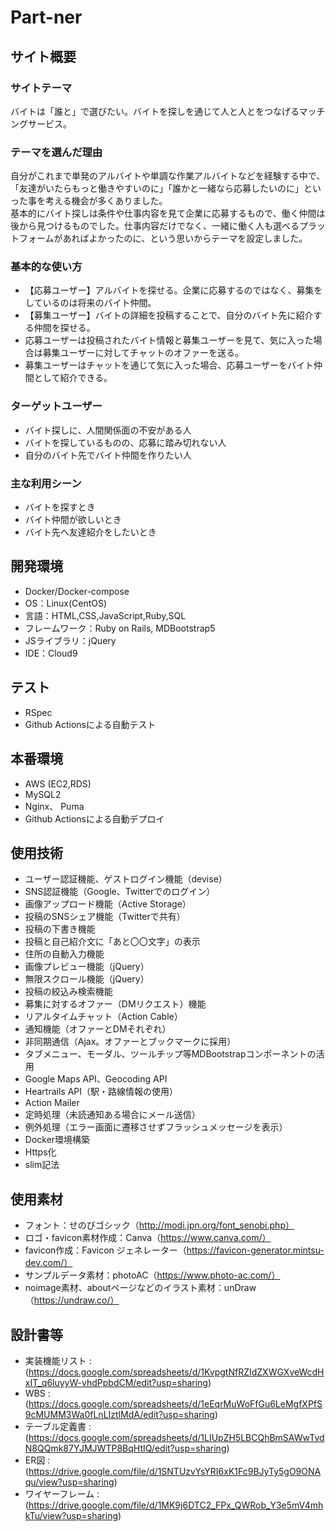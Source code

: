 # Part-ner

## サイト概要
### サイトテーマ
バイトは「誰と」で選びたい。バイトを探しを通じて人と人とをつなげるマッチングサービス。


### テーマを選んだ理由
自分がこれまで単発のアルバイトや単調な作業アルバイトなどを経験する中で、「友達がいたらもっと働きやすいのに」「誰かと一緒なら応募したいのに」といった事を考える機会が多くありました。<br>
基本的にバイト探しは条件や仕事内容を見て企業に応募するもので、働く仲間は後から見つけるものでした。仕事内容だけでなく、一緒に働く人も選べるプラットフォームがあればよかったのに、という思いからテーマを設定しました。

### 基本的な使い方
* 【応募ユーザー】アルバイトを探せる。企業に応募するのではなく、募集をしているのは将来のバイト仲間。
* 【募集ユーザー】バイトの詳細を投稿することで、自分のバイト先に紹介する仲間を探せる。
* 応募ユーザーは投稿されたバイト情報と募集ユーザーを見て、気に入った場合は募集ユーザーに対してチャットのオファーを送る。
* 募集ユーザーはチャットを通じて気に入った場合、応募ユーザーをバイト仲間として紹介できる。

### ターゲットユーザー
* バイト探しに、人間関係面の不安がある人
* バイトを探しているものの、応募に踏み切れない人
* 自分のバイト先でバイト仲間を作りたい人

### 主な利用シーン
* バイトを探すとき
* バイト仲間が欲しいとき
* バイト先へ友達紹介をしたいとき

## 開発環境
- Docker/Docker-compose
- OS：Linux(CentOS)
- 言語：HTML,CSS,JavaScript,Ruby,SQL
- フレームワーク：Ruby on Rails, MDBootstrap5
- JSライブラリ：jQuery
- IDE：Cloud9

## テスト
- RSpec
- Github Actionsによる自動テスト

## 本番環境
- AWS (EC2,RDS)
- MySQL2
- Nginx、 Puma
- Github Actionsによる自動デプロイ

## 使用技術
- ユーザー認証機能、ゲストログイン機能（devise）
- SNS認証機能（Google、Twitterでのログイン）
- 画像アップロード機能（Active Storage）
- 投稿のSNSシェア機能（Twitterで共有）
- 投稿の下書き機能
- 投稿と自己紹介文に「あと〇〇文字」の表示
- 住所の自動入力機能
- 画像プレビュー機能（jQuery）
- 無限スクロール機能（jQuery）
- 投稿の絞込み検索機能
- 募集に対するオファー（DMリクエスト）機能
- リアルタイムチャット（Action Cable）
- 通知機能（オファーとDMそれぞれ）
- 非同期通信（Ajax。オファーとブックマークに採用）
- タブメニュー、モーダル、ツールチップ等MDBootstrapコンポーネントの活用
- Google Maps API、Geocoding API
- Heartrails API（駅・路線情報の使用）
- Action Mailer
- 定時処理（未読通知ある場合にメール送信）
- 例外処理（エラー画面に遷移させずフラッシュメッセージを表示）
- Docker環境構築
- Https化
- slim記法

## 使用素材
- フォント：せのびゴシック（http://modi.jpn.org/font_senobi.php）
- ロゴ・favicon素材作成：Canva（https://www.canva.com/）
- favicon作成：Favicon ジェネレーター（https://favicon-generator.mintsu-dev.com/）
- サンプルデータ素材：photoAC（https://www.photo-ac.com/）
- noimage素材、aboutページなどのイラスト素材：unDraw（https://undraw.co/）

## 設計書等
- 実装機能リスト : (https://docs.google.com/spreadsheets/d/1KvpgtNfRZIdZXWGXveWcdHxIT_q6luyyW-vhdPpbdCM/edit?usp=sharing)
- WBS : (https://docs.google.com/spreadsheets/d/1eEqrMuWoFfGu6LeMgfXPfS9cMUMM3Wa0fLnLIztlMdA/edit?usp=sharing)
- テーブル定義書 : (https://docs.google.com/spreadsheets/d/1LIUpZH5LBCQhBmSAWwTvdN8QQmk87YJMJWTP8BqHtIQ/edit?usp=sharing)
- ER図 : (https://drive.google.com/file/d/1SNTUzvYsYRI6xK1Fc9BJyTy5gO9ONAqu/view?usp=sharing)
- ワイヤーフレーム : (https://drive.google.com/file/d/1MK9j6DTC2_FPx_QWRob_Y3e5mV4mhkTu/view?usp=sharing)
